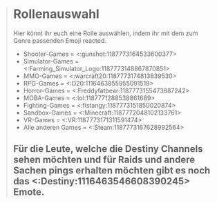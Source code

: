 > # Rollenauswahl
> Hier könnt ihr euch eine Rolle auswählen, indem ihr mit dem zum Genre passenden Emoji reacted.
> * Shooter-Games = <:gunshot:1187773164533600377>
> * Simulator-Games = <:Farming_Simulator_Logo:1187773148867870851>
> * MMO-Games = <:warcraft20:1187773174813839530>
> * RPG-Games = <:D20:1116463855955091518>
> * Horror-Games = <:Freddyfatbear:1187773155473887242>
> * MOBA-Games = <:lol:1187771288538861689>
> * Fighting-Games = <:fistangy:1187773151850020874>
> * Sandbox-Games = <:Minecraft:1187772048102133761>
> * VR-Games = <:VR:1187773171311591474>
> * Alle anderen Games = <:Steam:1187773167628992564>
> 
> ## Für die Leute, welche die Destiny Channels sehen möchten und für Raids und andere Sachen pings erhalten möchten gibt es noch das <:Destiny:1116463546608390245> Emote.